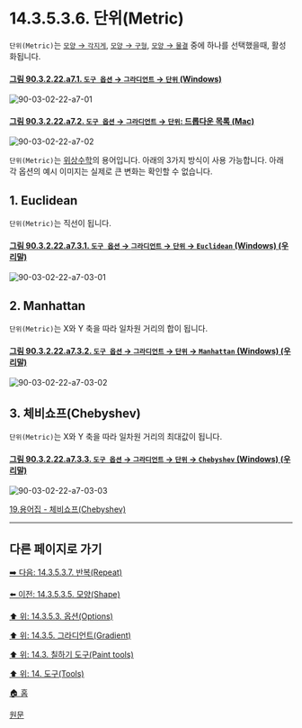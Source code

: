 # 14.3.5.3.6. 단위(Metric)
`단위(Metric)`는 [`모양` → `각지게`](./14-03-05-03-05-shape.md#14-03-05-03-05-s4-02), [`모양` → `구형`](./14-03-05-03-05-shape.md#14-03-05-03-05-s4-03), [`모양` → `물결`](./14-03-05-03-05-shape.md#14-03-05-03-05-s4-04) 중에 하나를 선택했을때, 활성화됩니다.

<a id="90-03-02-22-a7-01"></a>

#### [그림 90.3.2.22.a7.1. `도구 옵션` → `그라디언트` → `단위` (Windows)](./90-03-02-22-gradient.md#90-03-02-22-a7-01)
![90-03-02-22-a7-01](https://github.com/wonder13662/gimp/assets/15767104/c775e04e-f9d8-4cf4-bf6d-a235e78574f0)

<a id="90-03-02-22-a7-02"></a>

#### [그림 90.3.2.22.a7.2. `도구 옵션` → `그라디언트` → `단위`: 드롭다운 목록 (Mac)](./90-03-02-22-gradient.md#90-03-02-22-a7-02)
![90-03-02-22-a7-02](https://github.com/wonder13662/gimp/assets/15767104/fb035748-b35d-4ecb-a57c-5ea4beb35f8d)

`단위(Metric)`는 [위상수학](./19-glossaryx-topology.md)의 용어입니다. 아래의 3가지 방식이 사용 가능합니다. 아래 각 옵션의 예시 이미지는 실제로 큰 변화는 확인할 수 없습니다.

## 1. Euclidean
`단위(Metric)`는 직선이 됩니다.

<a id="90-03-02-22-a7-03-01"></a>

#### [그림 90.3.2.22.a7.3.1. `도구 옵션` → `그라디언트` → `단위` → `Euclidean` (Windows) (우리말)](./90-03-02-22-gradient.md#90-03-02-22-a7-03-01)
![90-03-02-22-a7-03-01](https://github.com/wonder13662/gimp/assets/15767104/0d42bf19-15a1-4ca0-a7e3-3c35a6b5e81d)

## 2. Manhattan
`단위(Metric)`는 X와 Y 축을 따라 일차원 거리의 합이 됩니다.

<a id="90-03-02-22-a7-03-02"></a>

#### [그림 90.3.2.22.a7.3.2. `도구 옵션` → `그라디언트` → `단위` → `Manhattan` (Windows) (우리말)](./90-03-02-22-gradient.md#90-03-02-22-a7-03-02)
![90-03-02-22-a7-03-02](https://github.com/wonder13662/gimp/assets/15767104/d664cc97-9b61-4183-b11c-76ee5e8edc6f)

## 3. 체비쇼프(Chebyshev)
`단위(Metric)`는 X와 Y 축을 따라 일차원 거리의 최대값이 됩니다.

<a id="90-03-02-22-a7-03-03"></a>

#### [그림 90.3.2.22.a7.3.3. `도구 옵션` → `그라디언트` → `단위` → `Chebyshev` (Windows) (우리말)](./90-03-02-22-gradient.md#90-03-02-22-a7-03-03)
![90-03-02-22-a7-03-03](https://github.com/wonder13662/gimp/assets/15767104/7809b211-840b-43f7-b58a-f458d779a8a8)

[19.용어집 - 체비쇼프(Chebyshev)](./19-glossaryx-chebyshev.md)

[comment]: <> (TODO 각 옵션의 설명이 이해하기 쉽지 않다. 개선이 필요하다.)

***

## 다른 페이지로 가기

[➡️ 다음: 14.3.5.3.7. 반복(Repeat)](./14-03-05-03-07-repeat.md)

[⬅️ 이전: 14.3.5.3.5. 모양(Shape)](./14-03-05-03-05-shape.md)

[⬆️ 위: 14.3.5.3. 옵션(Options)](./14-03-05-03-00-options.md)

[⬆️ 위: 14.3.5. 그라디언트(Gradient)](./14-03-05-00-gradient.md)

[⬆️ 위: 14.3. 칠하기 도구(Paint tools)](./14-03-00-paint_tools.md)

[⬆️ 위: 14. 도구(Tools)](./14-00-tools.md)

[🏠 홈](./00-home.md)

[원문](https://docs.gimp.org/2.10/ko/gimp-tool-bucket-fill.html#idm12721)
